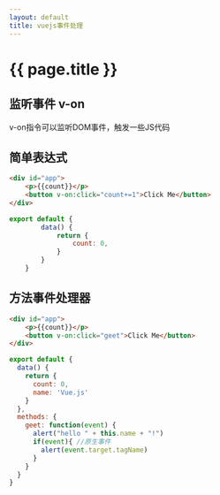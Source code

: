 ```yaml
---
layout: default
title: vuejs事件处理
---
```


# {{ page.title }}

## 监听事件 v-on

v-on指令可以监听DOM事件，触发一些JS代码

## 简单表达式
```html
<div id="app">
	<p>{{count}}</p>
	<button v-on:click="count+=1">Click Me</button>
</div>
```

```javascript
export default {
		data() {
			return {
				count: 0,
			}
		}
	}
```

## 方法事件处理器

```html
<div id="app">
	<p>{{count}}</p>
	<button v-on:click="geet">Click Me</button>
</div>
```

```javascript
export default {
  data() {
    return {
      count: 0,
      name: 'Vue.js'
    }
  },
  methods: {
    geet: function(event) {
      alert("hello " + this.name + "!")
      if(event){ //原生事件
        alert(event.target.tagName)
      }
    }
  }
}

```
